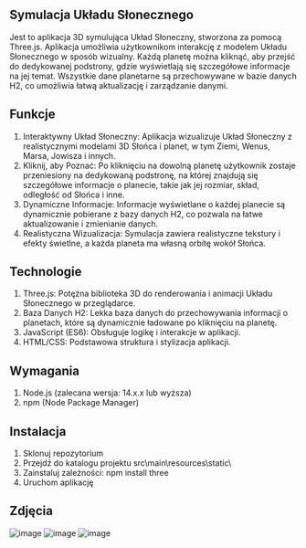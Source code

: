 ## Symulacja Układu Słonecznego
Jest to aplikacja 3D symulująca Układ Słoneczny, stworzona za pomocą Three.js. Aplikacja umożliwia użytkownikom interakcję z modelem Układu Słonecznego w sposób wizualny. Każdą planetę można kliknąć, aby przejść do dedykowanej podstrony, gdzie wyświetlają się szczegółowe informacje na jej temat. Wszystkie dane planetarne są przechowywane w bazie danych H2, co umożliwia łatwą aktualizację i zarządzanie danymi.

## Funkcje
<ol>
  <li>Interaktywny Układ Słoneczny: Aplikacja wizualizuje Układ Słoneczny z realistycznymi modelami 3D Słońca i planet, w tym Ziemi, Wenus, Marsa, Jowisza i innych.</li>
  <li>Kliknij, aby Poznać: Po kliknięciu na dowolną planetę użytkownik zostaje przeniesiony na dedykowaną podstronę, na której znajdują się szczegółowe informacje o planecie, takie jak jej rozmiar, skład, odległość od Słońca i inne.</li>
  <li>Dynamiczne Informacje: Informacje wyświetlane o każdej planecie są dynamicznie pobierane z bazy danych H2, co pozwala na łatwe aktualizowanie i zmienianie danych.</li>
  <li>Realistyczna Wizualizacja: Symulacja zawiera realistyczne tekstury i efekty świetlne, a każda planeta ma własną orbitę wokół Słońca.</li>
</ol>

## Technologie
<ol>
  <li>Three.js: Potężna biblioteka 3D do renderowania i animacji Układu Słonecznego w przeglądarce.</li>
  <li>Baza Danych H2: Lekka baza danych do przechowywania informacji o planetach, które są dynamicznie ładowane po kliknięciu na planetę.</li>
  <li>JavaScript (ES6): Obsługuje logikę i interakcje w aplikacji.</li>
  <li>HTML/CSS: Podstawowa struktura i stylizacja aplikacji.</li>
</ol>

## Wymagania
<ol>
  <li>Node.js (zalecana wersja: 14.x.x lub wyższa)</li>
  <li>npm (Node Package Manager)</li>
</ol>

## Instalacja
<ol>
  <li>Sklonuj repozytorium</li>
  <li>Przejdź do katalogu projektu src\main\resources\static\</li>
  <li>Zainstaluj zależności: npm install three</li>
  <li>Uruchom aplikację</li>
</ol>

## Zdjęcia
![image](https://github.com/user-attachments/assets/f26a85e3-588b-43f3-838d-4b87cf5fcb51)
![image](https://github.com/user-attachments/assets/f6066881-fc23-4a7f-90a3-d2da2913a3ea)
![image](https://github.com/user-attachments/assets/99c4197a-c51e-4d9e-a614-c01c7a34b872)




